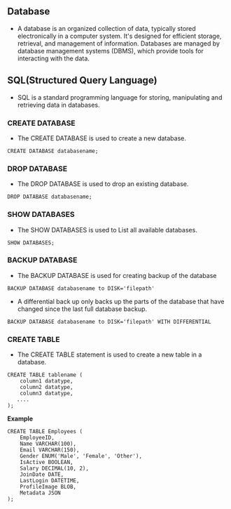 ## Database
- A database is an organized collection of data, typically stored electronically in a computer system. It's designed for efficient storage, retrieval, and management of information. Databases are managed by database management systems (DBMS), which provide tools for interacting with the data.


## SQL(Structured Query Language)
- SQL is a standard programming language for storing, manipulating and retrieving data in databases.

### CREATE DATABASE
- The CREATE DATABASE is used to create a new database.
```
CREATE DATABASE databasename;
```

### DROP DATABASE
- The DROP DATABASE is used to drop an existing database.
```
DROP DATABASE databasename;
```

### SHOW DATABASES
- The SHOW DATABASES is used to List all available databases.
```
SHOW DATABASES;
```
### BACKUP DATABASE
- The BACKUP DATABASE is used for creating backup of the database
```
BACKUP DATABASE databasename to DISK='filepath'
```
- A differential back up only backs up the parts of the database that have changed since the last full database backup.
```
BACKUP DATABASE databasename to DISK='filepath' WITH DIFFERENTIAL
```

### CREATE TABLE
- The CREATE TABLE statement is used to create a new table in a database.
```
CREATE TABLE tablename (
    column1 datatype,
    column2 datatype,
    column3 datatype,
   ....
);
```
**Example**
```
CREATE TABLE Employees (
    EmployeeID,
    Name VARCHAR(100),
    Email VARCHAR(150),
    Gender ENUM('Male', 'Female', 'Other'),
    IsActive BOOLEAN,
    Salary DECIMAL(10, 2),
    JoinDate DATE,
    LastLogin DATETIME,
    ProfileImage BLOB,
    Metadata JSON
);
```

